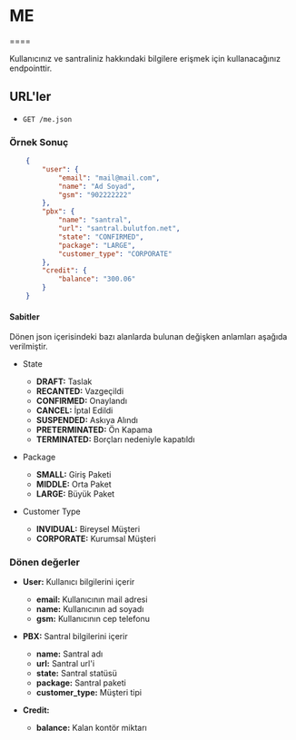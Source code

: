 # ME
====

Kullanıcınız ve santraliniz hakkındaki bilgilere erişmek için kullanacağınız endpointtir.

## URL'ler
* `GET /me.json`

### Örnek Sonuç

```json
    {
        "user": {
            "email": "mail@mail.com",
            "name": "Ad Soyad",
            "gsm": "902222222"
        },
        "pbx": {
            "name": "santral",
            "url": "santral.bulutfon.net",
            "state": "CONFIRMED",
            "package": "LARGE",
            "customer_type": "CORPORATE"
        },
        "credit": {
            "balance": "300.06"
        }
    }
```

#### Sabitler

Dönen json içerisindeki bazı alanlarda bulunan değişken anlamları aşağıda verilmiştir.

* State
    * **DRAFT:** Taslak
    * **RECANTED:** Vazgeçildi
    * **CONFIRMED:** Onaylandı
    * **CANCEL:** İptal Edildi
    * **SUSPENDED:** Askıya Alındı
    * **PRETERMINATED:** Ön Kapama
    * **TERMINATED:** Borçları nedeniyle kapatıldı

* Package
    * **SMALL:** Giriş Paketi
    * **MIDDLE:** Orta Paket
    * **LARGE:** Büyük Paket

* Customer Type
    * **INVIDUAL:** Bireysel Müşteri
    * **CORPORATE:** Kurumsal Müşteri

### Dönen değerler

* **User:** Kullanıcı bilgilerini içerir
    * **email:** Kullanıcının mail adresi
    * **name:** Kullanıcının ad soyadı
    * **gsm:** Kullanıcının cep telefonu

* **PBX:** Santral bilgilerini içerir
    * **name:** Santral adı
    * **url:** Santral url'i
    * **state:** Santral statüsü
    * **package:** Santral paketi
    * **customer_type:** Müşteri tipi

* **Credit:**
    * **balance:** Kalan kontör miktarı